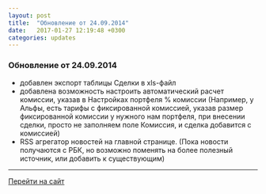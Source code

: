 ```yaml
---
layout: post
title:  "Обновление от 24.09.2014"
date:   2017-01-27 12:19:48 +0300
categories: updates
---
```

### Обновление от 24.09.2014

* добавлен экспорт таблицы Сделки в xls-файл
* добавлена возможность настроить автоматический расчет комиссии, указав в Настройках портфеля % комиссии
(Например, у Альфы, есть тарифы с фиксированной комиссией, указав размер фиксированной комиссии у нужного нам портфеля, при внесении сделки, просто не заполняем поле Комиссия, и сделка добавится с комиссией)
* RSS агрегатор новостей на главной странице. (Пока новости получаются с РБК, но возможно поменять на более полезный источник, или добавить к существующим)

---
[Перейти на сайт]

[Перейти на сайт]: https://intelinvest.ru/